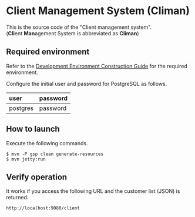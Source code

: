 # Client Management System (Climan)

This is the source code of the "Client management system".  
(**Cli**ent **Man**agement System is abbreviated as **Climan**)

## Required environment

Refer to the [Development Environment Construction Guide](../../Sample_Project_Development_Guide/PGUT_Phase/Development_environment_construction_guide.md) for the required environment.

Configure the initial user and password for PostgreSQL as follows.

| user     | password|
|:---------|:--------|
| postgres | password|


## How to launch

Execute the following commands.

```
$ mvn -P gsp clean generate-resources
$ mvn jetty:run
```

## Verify operation

It works if you access the following URL and the customer list (JSON) is returned.

```
http://localhost:9080/client
```